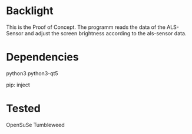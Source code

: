 # Backlight
This is the Proof of Concept. 
The programm reads the data of the ALS-Sensor and adjust the screen brightness according to the als-sensor data.

# Dependencies
python3
python3-qt5

pip: inject 

# Tested 
OpenSuSe Tumbleweed
